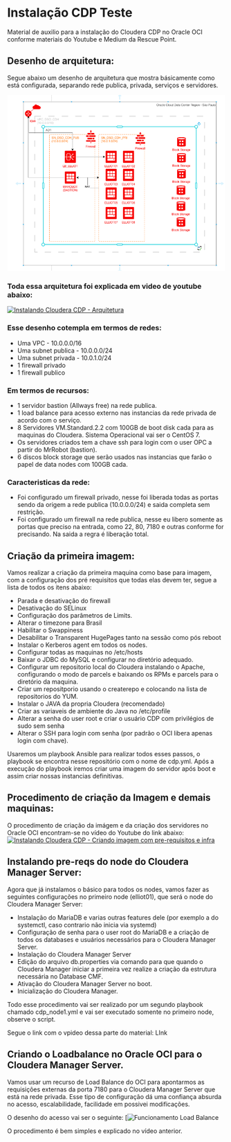 # Instalação CDP Teste  
Material de auxilio para a instalação do Cloudera CDP no Oracle OCI conforme materiais do Youtube e Medium da Rescue Point.

## Desenho de arquitetura:
Segue abaixo um desenho de arquitetura que mostra básicamente como está configurada, separando rede publica, privada, serviços e servidores.

![Desenho Arquitetura Cloud CDP](https://github.com/rescuepoint/cdp/blob/main/fotos/Sem%20Ti%CC%81tulo.PNG)

### Toda essa arquitetura foi explicada em video de youtube abaixo:
[![Instalando Cloudera CDP - Arquitetura](https://img.youtube.com/vi/XoVSxKtdbmo/0.jpg)](https://www.youtube.com/watch?v=XoVSxKtdbmo)

### Esse desenho cotempla em termos de redes:
* Uma VPC - 10.0.0.0/16
* Uma subnet publica - 10.0.0.0/24
* Uma subnet privada - 10.0.1.0/24
* 1 firewall privado
* 1 firewall publico

### Em termos de recursos:
* 1 servidor bastion (Allways free) na rede publica.
* 1 load balance para acesso externo nas instancias da rede privada de acordo com o serviço.
* 8 Servidores VM.Standard.2.2 com 100GB de boot disk cada para as maquinas do Cloudera. Sistema Operacional vai ser o CentOS 7.
* Os servidores criados tem a chave ssh para login com o user OPC a partir do MrRobot (bastion).
* 6 discos block storage que serão usados nas instancias que farão o papel de data nodes com 100GB cada.

### Caracteristicas da rede:
* Foi configurado um firewall privado, nesse foi liberada todas as portas sendo da origem a rede publica (10.0.0.0/24) e saida completa sem restrição.
* Foi configurado um firewall na rede publica, nesse eu libero somente as portas que preciso na entrada, como 22, 80, 7180 e outras conforme for precisando. Na saida a regra é liberação total.

## Criação da primeira imagem:
Vamos realizar a criação da primeira maquina como base para imagem, com a configuração dos pré requisitos que todas elas devem ter, segue a lista de todos os itens abaixo:
* Parada e desativação do firewall
* Desativação do SELinux
* Configuração dos parâmetros de Limits.
* Alterar o timezone para Brasil
* Habilitar o Swappiness
* Desabilitar o Transparent HugePages tanto na sessão como pós reboot
* Instalar o Kerberos agent em todos os nodes.
* Configurar todas as maquinas no /etc/hosts
* Baixar o JDBC do MySQL e configurar no diretório adequado.
* Configurar um repositorio local do Cloudera instalando o Apache, configurando o modo de parcels e baixando os RPMs e parcels para o diretório da maquina.
* Criar um repositporio usando o createrepo e colocando na lista de repositorios do YUM.
* Instalar o JAVA da propria Cloudera (recomendado)
* Criar as variaveis de ambiente do Java no /etc/profile
* Alterar a senha do user root e criar o usuário CDP com privilégios de sudo sem senha
* Alterar o SSH para login com senha (por padrão o OCI libera apenas login com chave).

Usaremos um playbook Ansible para realizar todos esses passos, o playbook se encontra nesse repositório com o nome de cdp.yml. Após a execução do playbook iremos criar uma imagem do servidor após boot e assim criar nossas instancias definitivas.

## Procedimento de criação da Imagem e demais maquinas:
O procedimento de criação da imágem e da criação dos servidores no Oracle OCI encontram-se no vídeo do Youtube do link abaixo:<br>
[![Instalando Cloudera CDP - Criando imagem com pre-requisitos e infra](https://img.youtube.com/vi/VTz6vAbRe1w/0.jpg)](https://www.youtube.com/watch?v=VTz6vAbRe1w)

## Instalando pre-reqs do node do Cloudera Manager Server:
Agora que já instalamos o básico para todos os nodes, vamos fazer as seguintes configurações no primeiro node (elliot01), que será o node do Cloudera Manager Server:
* Instalação do MariaDB e varias outras features dele (por exemplo a do systemctl, caso contrario não inicia via systemd)
* Configuração de senha para o user root do MariaDB e a criação de todos os databases e usuários necessários para o Cloudera Manager Server.
* Instalação do Cloudera Manager Server
* Edição do arquivo db.properties via comando para que quando o Cloudera Manager iniciar a primeira vez realize a criação da estrutura necessária no Database CMF.
* Ativação do Cloudera Manager Server no boot.
* Inicialização do Cloudera Manager.

Todo esse procedimento vai ser realizado por um segundo playbook chamado cdp_node1.yml e vai ser executado somente no primeiro node, observe o script.

Segue o link com o vpideo dessa parte do material: LInk

## Criando o Loadbalance no Oracle OCI para o Cloudera Manager Server.
Vamos usar um recurso de Load Balance do OCI para apontarmos as requisições externas da porta 7180 para o Cloudera Manager Server que está na rede privada. Esse tipo de configuração dá uma confiança absurda no acesso, escalabilidade, facilidade em possivei modificações. 

O desenho do acesso vai ser o seguinte:
[![Funcionamento Load Balance](https://img.youtube.com/vi/XoVSxKtdbmo/0.jpg)

O procedimento é bem simples e explicado no vídeo anterior.



